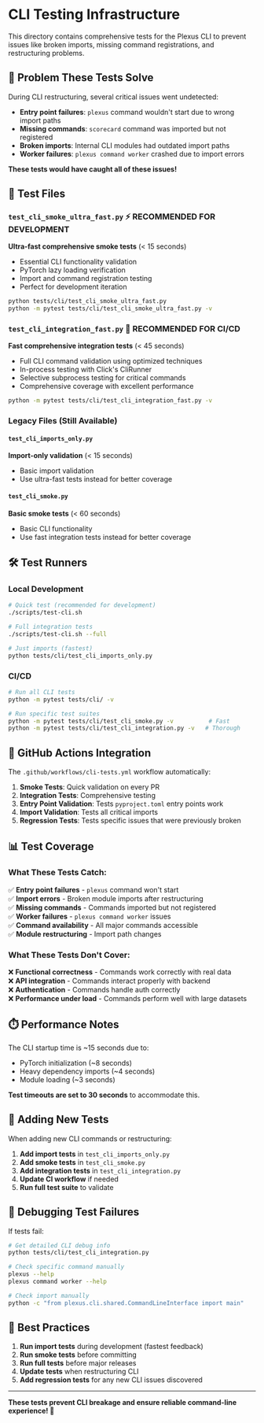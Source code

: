 # CLI Testing Infrastructure

This directory contains comprehensive tests for the Plexus CLI to prevent issues like broken imports, missing command registrations, and restructuring problems.

## 🚨 Problem These Tests Solve

During CLI restructuring, several critical issues went undetected:
- **Entry point failures**: `plexus` command wouldn't start due to wrong import paths
- **Missing commands**: `scorecard` command was imported but not registered
- **Broken imports**: Internal CLI modules had outdated import paths
- **Worker failures**: `plexus command worker` crashed due to import errors

**These tests would have caught all of these issues!**

## 📁 Test Files

### `test_cli_smoke_ultra_fast.py` ⚡ **RECOMMENDED FOR DEVELOPMENT**
**Ultra-fast comprehensive smoke tests** (< 15 seconds)
- Essential CLI functionality validation
- PyTorch lazy loading verification
- Import and command registration testing
- Perfect for development iteration

```bash
python tests/cli/test_cli_smoke_ultra_fast.py
python -m pytest tests/cli/test_cli_smoke_ultra_fast.py -v
```

### `test_cli_integration_fast.py` 🚀 **RECOMMENDED FOR CI/CD**
**Fast comprehensive integration tests** (< 45 seconds)
- Full CLI command validation using optimized techniques
- In-process testing with Click's CliRunner
- Selective subprocess testing for critical commands
- Comprehensive coverage with excellent performance

```bash
python -m pytest tests/cli/test_cli_integration_fast.py -v
```

### Legacy Files (Still Available)

#### `test_cli_imports_only.py` 
**Import-only validation** (< 15 seconds)
- Basic import validation
- Use ultra-fast tests instead for better coverage

#### `test_cli_smoke.py`
**Basic smoke tests** (< 60 seconds)  
- Basic CLI functionality
- Use fast integration tests instead for better coverage

## 🛠️ Test Runners

### Local Development
```bash
# Quick test (recommended for development)
./scripts/test-cli.sh

# Full integration tests
./scripts/test-cli.sh --full

# Just imports (fastest)
python tests/cli/test_cli_imports_only.py
```

### CI/CD
```bash
# Run all CLI tests
python -m pytest tests/cli/ -v

# Run specific test suites
python -m pytest tests/cli/test_cli_smoke.py -v          # Fast
python -m pytest tests/cli/test_cli_integration.py -v   # Thorough
```

## 🤖 GitHub Actions Integration

The `.github/workflows/cli-tests.yml` workflow automatically:
1. **Smoke Tests**: Quick validation on every PR
2. **Integration Tests**: Comprehensive testing 
3. **Entry Point Validation**: Tests `pyproject.toml` entry points work
4. **Import Validation**: Tests all critical imports
5. **Regression Tests**: Tests specific issues that were previously broken

## 📊 Test Coverage

### What These Tests Catch:
✅ **Entry point failures** - `plexus` command won't start  
✅ **Import errors** - Broken module imports after restructuring  
✅ **Missing commands** - Commands imported but not registered  
✅ **Worker failures** - `plexus command worker` issues  
✅ **Command availability** - All major commands accessible  
✅ **Module restructuring** - Import path changes  

### What These Tests Don't Cover:
❌ **Functional correctness** - Commands work correctly with real data  
❌ **API integration** - Commands interact properly with backend  
❌ **Authentication** - Commands handle auth correctly  
❌ **Performance under load** - Commands perform well with large datasets  

## ⏱️ Performance Notes

The CLI startup time is ~15 seconds due to:
- PyTorch initialization (~8 seconds)
- Heavy dependency imports (~4 seconds)  
- Module loading (~3 seconds)

**Test timeouts are set to 30 seconds** to accommodate this.

## 🔄 Adding New Tests

When adding new CLI commands or restructuring:

1. **Add import tests** in `test_cli_imports_only.py`
2. **Add smoke tests** in `test_cli_smoke.py` 
3. **Add integration tests** in `test_cli_integration.py`
4. **Update CI workflow** if needed
5. **Run full test suite** to validate

## 🐛 Debugging Test Failures

If tests fail:

```bash
# Get detailed CLI debug info
python tests/cli/test_cli_integration.py

# Check specific command manually
plexus --help
plexus command worker --help

# Check import manually
python -c "from plexus.cli.shared.CommandLineInterface import main"
```

## 🎯 Best Practices

1. **Run import tests** during development (fastest feedback)
2. **Run smoke tests** before committing  
3. **Run full tests** before major releases
4. **Update tests** when restructuring CLI
5. **Add regression tests** for any new CLI issues discovered

---

**These tests prevent CLI breakage and ensure reliable command-line experience! 🚀**
